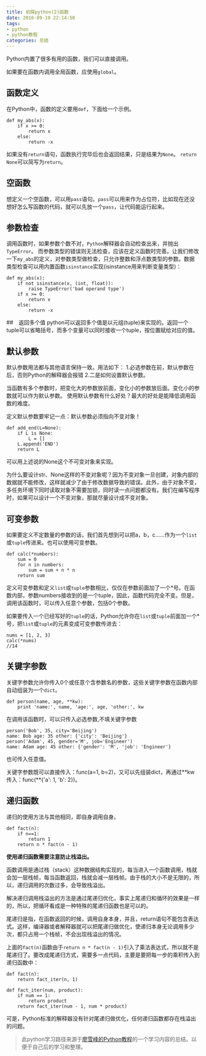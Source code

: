 ```yaml
---
title: 初探python(2)函数
date: 2016-09-19 22:14:50
tags: 
- python
- python教程
categories: 总结
---
```


Python内置了很多有用的函数，我们可以直接调用。

如果要在函数内调用全局函数，应使用`global`。

## 函数定义
在Python中，函数的定义要用`def`，下面给一个示例。
```
def my_abs(x):
    if x >= 0:
        return x
    else:
        return -x
```
<!-- more -->
如果没有`return`语句，函数执行完毕后也会返回结果，只是结果为`None`。
`return None`可以简写为`return`。

## 空函数
想定义一个空函数，可以用`pass`语句。`pass`可以用来作为占位符，比如现在还没想好怎么写函数的代码，就可以先放一个`pass`，让代码能运行起来。

## 参数检查
调用函数时，如果参数个数不对，`Python`解释器会自动检查出来，并抛出`TypeError`。
而参数类型的错误则无法检查，应该在定义函数时完善。让我们修改一下`my_abs`的定义，对参数类型做检查，只允许整数和浮点数类型的参数。数据类型检查可以用内置函数`isinstance`实现(isinstance用来判断变量类型)：
```
def my_abs(x):
    if not isinstance(x, (int, float)):
        raise TypeError('bad operand type')
    if x >= 0:
        return x
    else:
        return -x
```
##　返回多个值
python可以返回多个值是以元组(tuple)来实现的。返回一个tuple可以省略括号，而多个变量可以同时接收一个tuple，按位置赋给对应的值。

## 默认参数
默认参数用法都与其他语言保持一致。用法如下：
1.必选参数在前，默认参数在后，否则Python的解释器会报错
2.二是如何设置默认参数。

当函数有多个参数时，把变化大的参数放前面，变化小的参数放后面。变化小的参数就可以作为默认参数。
使用默认参数有什么好处？最大的好处是能降低调用函数的难度。

定义默认参数要牢记一点：默认参数必须指向不变对象！
```
def add_end(L=None):
    if L is None:
        L = []
    L.append('END')
    return L
```
可以用上述说的None这个不可变对象来实现。

为什么要设计str、None这样的不变对象呢？因为不变对象一旦创建，对象内部的数据就不能修改，这样就减少了由于修改数据导致的错误。此外，由于对象不变，多任务环境下同时读取对象不需要加锁，同时读一点问题都没有。我们在编写程序时，如果可以设计一个不变对象，那就尽量设计成不变对象。

## 可变参数

如果要定义不定数量的参数的话，我们首先想到可以把a，b，c……作为一个`list`或`tuple`传进来。也可以使用可变参数。
```
def calc(*numbers):
    sum = 0
    for n in numbers:
        sum = sum + n * n
    return sum
```
定义可变参数和定义`list`或`tuple`参数相比，仅仅在参数前面加了一个*号。在函数内部，参数numbers接收到的是一个tuple，因此，函数代码完全不变。但是，调用该函数时，可以传入任意个参数，包括0个参数。

如果要传入一个已经写好的`tuple`的话，Python允许你在`list`或`tuple`前面加一个*号，把`list`或`tuple`的元素变成可变参数传进去：
```
nums = [1, 2, 3]
calc(*nums)
//14
```

## 关键字参数

关键字参数允许你传入0个或任意个含参数名的参数，这些关键字参数在函数内部自动组装为一个`dict`。
```
def person(name, age, **kw):
    print 'name:', name, 'age:', age, 'other:', kw
```

在调用该函数时，可以只传入必选参数,不填关键字参数
```
person('Bob', 35, city='Beijing')
name: Bob age: 35 other: {'city': 'Beijing'}
person('Adam', 45, gender='M', job='Engineer')
name: Adam age: 45 other: {'gender': 'M', 'job': 'Engineer'}
```
也可传入任意值。

关键字参数既可以直接传入：func(a=1, b=2)，又可以先组装dict，再通过*\*kw传入：func(**{'a': 1, 'b': 2})。

## 递归函数
递归的使用方法与其他相同，即自身调用自身。
```
def fact(n):
    if n==1:
        return 1
    return n * fact(n - 1)
```

**使用递归函数需要注意防止栈溢出。**

函数调用是通过栈（stack）这种数据结构实现的，每当进入一个函数调用，栈就会加一层栈帧，每当函数返回，栈就会减一层栈帧。由于栈的大小不是无限的，所以，递归调用的次数过多，会导致栈溢出。

解决递归调用栈溢出的方法是通过尾递归优化，事实上尾递归和循环的效果是一样的，所以，把循环看成是一种特殊的尾递归函数也是可以的。

尾递归是指，在函数返回的时候，调用自身本身，并且，return语句不能包含表达式。这样，编译器或者解释器就可以把尾递归做优化，使递归本身无论调用多少次，都只占用一个栈帧，不会出现栈溢出的情况。

上面的`fact(n)`函数由于`return n * fact(n - 1)`引入了乘法表达式，所以就不是尾递归了。要改成尾递归方式，需要多一点代码，主要是要把每一步的乘积传入到递归函数中：
```
def fact(n):
    return fact_iter(n, 1)

def fact_iter(num, product):
    if num == 1:
        return product
    return fact_iter(num - 1, num * product)
```
可是，Python标准的解释器没有针对尾递归做优化，任何递归函数都存在栈溢出的问题。



>此python学习路径来源于[廖雪峰的Python教程](http://www.liaoxuefeng.com/wiki/001374738125095c955c1e6d8bb493182103fac9270762a000)的一个学习内容的总结。以便于自己后的学习和整理。